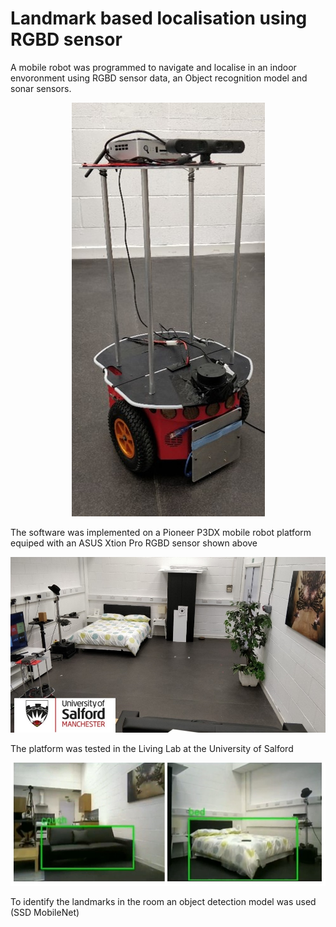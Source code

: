 # Landmark based localisation using RGBD sensor

A mobile robot was programmed to navigate and localise in an indoor envoronment using RGBD sensor data, an Object recognition model and sonar sensors. 

<p align="center"> 
<img src="/img/img1.jpg">
</p> 
The software was implemented on a Pioneer P3DX mobile robot platform equiped with an ASUS Xtion Pro RGBD sensor shown above

<p align="center"> 
<img src="/img/img2.jpg">
</p> 
The platform was tested in the Living Lab at the University of Salford

![alt text](/img/img3.jpg "Logo Title Text 1")
 
To identify the landmarks in the room an object detection model was used (SSD MobileNet)
